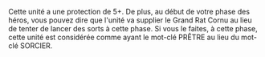Cette unité a une protection de 5+. De plus, au début de votre phase des héros, vous pouvez dire que l'unité va supplier le Grand Rat Cornu au lieu de tenter de lancer des sorts à cette phase. Si vous le faites, à cette phase, cette unité est considérée comme ayant le mot-clé PRÊTRE au lieu du mot-clé SORCIER.